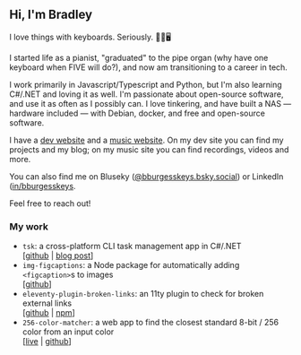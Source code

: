 ## Hi, I'm Bradley

I love things with keyboards. Seriously. 🎹🎵🖥️

I started life as a pianist, "graduated" to the pipe organ (why have one keyboard 
when FIVE will do?), and now am transitioning to a career in tech.

I work primarily in Javascript/Typescript and Python, but I'm also learning C#/.NET and loving it as well. 
I'm passionate about open-source software, and use it as often as I possibly can. I love tinkering, and 
have built a NAS — hardware included — with Debian, docker, and free and open-source software.

I have a [dev website](https://dev.bradley-burgess.com) and a [music website](https://music.bradley-burgess.com). 
On my dev site you can find my projects and my blog; on my music site you can find recordings, videos and more. 

You can also find me on Bluseky ([@bburgesskeys.bsky.social](https://bsky.app/profile/bburgesskeys.bsky.social)) 
or LinkedIn ([in/bburgesskeys](https://www.linkedin.com/in/bburgesskeys). 

Feel free to reach out!

### My work

- `tsk`: a cross-platform CLI task management app in C#/.NET  
  \[[github](https://github.com/bradleyburgess/tsk) | [blog post](https://dev.bradley-burgess.com/blog/what-i-learned-from-building-my-first-csharp-dotnet-project)\]
- `img-figcaptions`: a Node package for automatically adding `<figcaption>`s to images  
  \[[github](https://github.com/bradleyburgess/img-figcaptions)\]
- `eleventy-plugin-broken-links`: an 11ty plugin to check for broken external links  
  \[[github](https://github.com/bradleyburgess/eleventy-plugin-broken-links) | [npm](https://www.npmjs.com/package/eleventy-plugin-broken-links)\]
- `256-color-matcher`: a web app to find the closest standard 8-bit / 256 color from an input color  
  \[[live](https://256-color-matcher.netlify.app) | [github](https://github.com/bradleyburgess/256-color-matcher)\]
